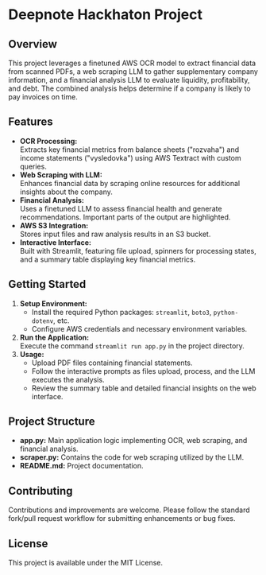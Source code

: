 # Deepnote Hackhaton Project

## Overview
This project leverages a finetuned AWS OCR model to extract financial data from scanned PDFs, a web scraping LLM to gather supplementary company information, and a financial analysis LLM to evaluate liquidity, profitability, and debt. The combined analysis helps determine if a company is likely to pay invoices on time.

## Features
- **OCR Processing:**  
  Extracts key financial metrics from balance sheets ("rozvaha") and income statements ("vysledovka") using AWS Textract with custom queries.
- **Web Scraping with LLM:**  
  Enhances financial data by scraping online resources for additional insights about the company.
- **Financial Analysis:**  
  Uses a finetuned LLM to assess financial health and generate recommendations. Important parts of the output are highlighted.
- **AWS S3 Integration:**  
  Stores input files and raw analysis results in an S3 bucket.
- **Interactive Interface:**  
  Built with Streamlit, featuring file upload, spinners for processing states, and a summary table displaying key financial metrics.

## Getting Started
1. **Setup Environment:**  
   - Install the required Python packages: `streamlit`, `boto3`, `python-dotenv`, etc.  
   - Configure AWS credentials and necessary environment variables.
2. **Run the Application:**  
   Execute the command `streamlit run app.py` in the project directory.
3. **Usage:**  
   - Upload PDF files containing financial statements.  
   - Follow the interactive prompts as files upload, process, and the LLM executes the analysis.
   - Review the summary table and detailed financial insights on the web interface.

## Project Structure
- **app.py:** Main application logic implementing OCR, web scraping, and financial analysis.
- **scraper.py:** Contains the code for web scraping utilized by the LLM.
- **README.md:** Project documentation.

## Contributing
Contributions and improvements are welcome. Please follow the standard fork/pull request workflow for submitting enhancements or bug fixes.

## License
This project is available under the MIT License.
